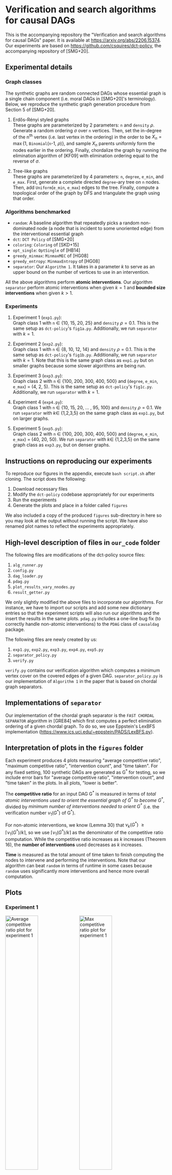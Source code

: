 # Verification and search algorithms for causal DAGs

This is the accompanying repository the "Verification and search algorithms for causal DAGs" paper. It is available at https://arxiv.org/abs/2206.15374. Our experiments are based on https://github.com/csquires/dct-policy, the accompanying repository of [SMG+20].

## Experimental details

### Graph classes

The synthetic graphs are random connected DAGs whose essential graph is a single chain component (i.e. moral DAGs in [SMG+20]'s terminology). Below, we reproduce the synthetic graph generation procedure from Section 5 of [SMG+20].

1. Erdős-Rényi styled graphs  
These graphs are parameterized by 2 parameters: `n` and `density` $\rho$. Generate a random ordering $\sigma$ over `n` vertices. Then, set the in-degree of the n<sup>th</sup> vertex (i.e. last vertex in the ordering) in the order to be $X_n = \max${1, $\texttt{Binomial}$(`n`-1, $\rho$)}, and sample $X_n$ parents uniformly form the nodes earlier in the ordering. Finally, chordalize the graph by running the elimination algorithm of [KF09] with elimination ordering equal to the reverse of $\sigma$.

2. Tree-like graphs  
These graphs are parameterized by 4 parameters: `n`, `degree`, `e_min`, and `e_max`. First, generate a complete directed `degree`-ary tree on `n` nodes. Then, add $\texttt{Uniform}$(`e_min`, `e_max`) edges to the tree. Finally, compute a topological order of the graph by DFS and triangulate the graph using that order.

### Algorithms benchmarked

- `random`: A baseline algorithm that repeatedly picks a random non-dominated node (a node that is incident to some unoriented edge) from the interventional essential graph
- `dct`: `DCT Policy` of [SMG+20]
- `coloring`: `Coloring` of [SKD+15]
- `opt_single`: `OptSingle` of [HB14]
- `greedy_minmax`: `MinmaxMEC` of [HG08]
- `greedy_entropy`: `MinmaxEntropy` of [HG08]
- `separator`: Our `Algorithm 1`. It takes in a parameter $k$ to serve as an upper bound on the number of vertices to use in an intervention.

All the above algorithms perform **atomic interventions**. Our algorithm `separator` perform atomic interventions when given $k=1$ and **bounded size interventions** when given $k > 1$.

### Experiments

1. Experiment 1 (`exp1.py`):  
Graph class 1 with `n` $\in$ {10, 15, 20, 25} and `density` $\rho = 0.1$. This is the same setup as `dct-policy`'s `fig1a.py`. Additionally, we run `separator` with $k = 1$. 

2. Experiment 2 (`exp2.py`):  
Graph class 1 with `n` $\in$ {8, 10, 12, 14} and `density` $\rho = 0.1$. This is the same setup as `dct-policy`'s `fig1b.py`. Additionally, we run `separator` with $k = 1$. Note that this is the same graph class as `exp1.py` but on smaller graphs because some slower algorithms are being run. 

3. Experiment 3 (`exp3.py`):  
Graph class 2 with `n` $\in$ {100, 200, 300, 400, 500} and (`degree`, `e_min`, `e_max`) = (4, 2, 5). This is the same setup as `dct-policy`'s `fig1c.py`. Additionally, we run `separator` with $k = 1$.

4. Experiment 4 (`exp4.py`):  
Graph class 1 with `n` $\in$ {10, 15, 20, ... , 95, 100} and `density` $\rho = 0.1$. We run `separator` with $k \in$ {1,2,3,5} on the same graph class as `exp1.py`, but on larger graphs. 

5. Experiment 5 (`exp5.py`):  
Graph class 2 with `n` $\in$ {100, 200, 300, 400, 500} and (`degree`, `e_min`, `e_max`) = (40, 20, 50). We run `separator` with $k \in$ {1,2,3,5} on the same graph class as `exp3.py`, but on denser graphs. 

## Instructions on reproducing our experiments

To reproduce our figures in the appendix, execute `bash script.sh` after cloning. The script does the following:
1) Download necessary files
2) Modify the `dct-policy` codebase appropriately for our experiments
3) Run the experiments
4) Generate the plots and place in a folder called `figures`

We also included a copy of the produced `figures` sub-directory in here so you may look at the output without running the script. We have also renamed plot names to reflect the experiments appropriately.

## High-level description of files in `our_code` folder

The following files are modifications of the dct-policy source files:
1) `alg_runner.py`
2) `config.py`
3) `dag_loader.py`
4) `pdag.py`
5) `plot_results_vary_nnodes.py`
6) `result_getter.py`

We only slightly modified the above files to incorporate our algorithms. For instance, we have to import our scripts and add some new dictionary entries so that the experiment scripts will also run our algorithms and the insert the results in the same plots. `pdag.py` includes a one-line bug fix (to correctly handle non-atomic interventions) to the `PDAG` class of `causaldag` package.

The following files are newly created by us:
1) `exp1.py`, `exp2.py`, `exp3.py`, `exp4.py`, `exp5.py`
2) `separator_policy.py`
3) `verify.py`

`verify.py` contains our verification algorithm which computes a minimum vertex cover on the covered edges of a given DAG. `separator_policy.py` is our implementation of `Algorithm 1` in the paper that is based on chordal graph separators.

## Implementations of `separator`

Our implementation of the chordal graph separator is the `FAST CHORDAL SEPARATOR` algorithm in [GRE84] which first computes a perfect elimination ordering of a given chordal graph. To do so, we use Eppstein's LexBFS implementation (https://www.ics.uci.edu/~eppstein/PADS/LexBFS.py).

## Interpretation of plots in the `figures` folder

Each experiment produces 4 plots measuring "average competitive ratio", "maximum competitive ratio", "intervention count", and "time taken". For any fixed setting, 100 synthetic DAGs are generated as G<sup>\*</sup> for testing, so we include error bars for "average competitive ratio", "intervention count", and "time taken" in the plots. In all plots, "lower is better".

The **competitive ratio** for an input DAG G<sup>\*</sup> is measured in terms of *total atomic interventions used to orient the essential graph of G<sup>\*</sup> to become G<sup>\*</sup>*, divided by *minimum number of interventions needed to orient G<sup>\*</sup>* (i.e. the verification number $\nu_1(G^*)$ of G<sup>\*</sup>).

For non-atomic interventions, we know (Lemma 30) that $\nu_k(G^*)$ $\geq \lceil \nu_1(G^*)/k \rceil$, so we use $\lceil \nu_1(G^*)/k \rceil$ as the denominator of the competitive ratio computation. While the competitive ratio increases as $k$ increases (Theorem 16), the **number of interventions** used decreases as $k$ increases.

**Time** is measured as the total amount of time taken to finish computing the nodes to intervene and performing the interventions. Note that our algorithm can beat `random` in terms of runtime in some cases because `random` uses significantly more interventions and hence more overall computation.

## Plots

### Experiment 1
<p float="middle">
<img src="./figures/exp1_avgcompratio.png" alt="Average competitive ratio plot for experiment 1" width="45%"/>
<img src="./figures/exp1_maxcompratio.png" alt="Max competitive ratio plot for experiment 1" width="45%"/>
<img src="./figures/exp1_time.png" alt="Time ratio plot for experiment 1" width="45%"/>
<img src="./figures/exp1_interventioncount.png" alt="Intervention count plot for experiment 1" width="45%"/>
</p>

### Experiment 2
<p float="middle">
<img src="./figures/exp2_avgcompratio.png" alt="Average competitive ratio plot for experiment 2" width="45%"/>
<img src="./figures/exp2_maxcompratio.png" alt="Max competitive ratio plot for experiment 2" width="45%"/>
<img src="./figures/exp2_time.png" alt="Time ratio plot for experiment 2" width="45%"/>
<img src="./figures/exp2_interventioncount.png" alt="Intervention count plot for experiment 2" width="45%"/>
</p>

### Experiment 3
<p float="middle">
<img src="./figures/exp3_avgcompratio.png" alt="Average competitive ratio plot for experiment 3" width="45%"/>
<img src="./figures/exp3_maxcompratio.png" alt="Max competitive ratio plot for experiment 3" width="45%"/>
<img src="./figures/exp3_time.png" alt="Time ratio plot for experiment 3" width="45%"/>
<img src="./figures/exp3_interventioncount.png" alt="Intervention count plot for experiment 3" width="45%"/>
</p>

### Experiment 4
<p float="middle">
<img src="./figures/exp4_avgcompratio.png" alt="Average competitive ratio plot for experiment 4" width="45%"/>
<img src="./figures/exp4_maxcompratio.png" alt="Max competitive ratio plot for experiment 4" width="45%"/>
<img src="./figures/exp4_time.png" alt="Time ratio plot for experiment 4" width="45%"/>
<img src="./figures/exp4_interventioncount.png" alt="Intervention count plot for experiment 4" width="45%"/>
</p>

### Experiment 5
<p float="middle">
<img src="./figures/exp5_avgcompratio.png" alt="Average competitive ratio plot for experiment 5" width="45%"/>
<img src="./figures/exp5_maxcompratio.png" alt="Max competitive ratio plot for experiment 5" width="45%"/>
<img src="./figures/exp5_time.png" alt="Time ratio plot for experiment 5" width="45%"/>
<img src="./figures/exp5_interventioncount.png" alt="Intervention count plot for experiment 5" width="45%"/>
</p>

## References

[This paper] Davin Choo, Kirankumar Shiragur, and Arnab Bhattacharyya. Verification and search algorithms for causal DAGs. Advances in Neural Information Processing Systems, 2022. Available at https://arxiv.org/abs/2206.15374

[GRE84] John R. Gilbert, Donald J. Rose, and Anders Edenbrandt. A Separator Theorem for Chordal Graphs. SIAM Journal on Algebraic Discrete Methods, 1984. Available at: https://epubs.siam.org/doi/abs/10.1137/0605032

[HB14] Alain Hauser and Peter Bühlmann. Two Optimal Strategies for Active Learning of Causal Models From Interventional Data. International Journal of Approximate Reasoning, 2014. Available at: https://arxiv.org/pdf/1205.4174.pdf

[HG08] Yang-Bo He and Zhi Geng. Active Learning of Causal Networks with Intervention Experiments and Optimal Designs. Journal of Machine Learning Research, 2008. Available at: https://www.jmlr.org/papers/volume9/he08a/he08a.pdf

[KF09] Daphne Koller and Nir Friedman. Probabilistic graphical models: principles and techniques. MIT press, 2009. Available at: https://mitpress.mit.edu/9780262013192/probabilistic-graphical-models

[SKD+15] Karthikeyan Shanmugam, Murat Kocaoglu, Alexandros G. Dimakis, and Sriram Vishwanath. Learning causal graphs with small interventions. Advances in Neural Information Processing Systems, 2015. Available at: https://arxiv.org/pdf/1511.00041.pdf

[SMG+20] Chandler Squires, Sara Magliacane, Kristjan Greenewald, Dmitriy Katz, Murat Kocaoglu, and Karthikeyan Shanmugam. Active Structure Learning of Causal DAGs via Directed Clique Trees. Advances in Neural Information Processing Systems, 2020. Available at: https://arxiv.org/pdf/2011.00641.pdf
